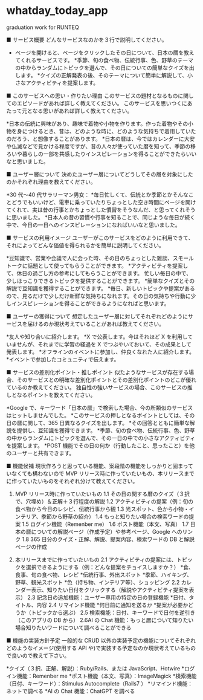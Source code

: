 # whatday_today_app

graduation work for RUNTEQ

■ サービス概要
どんなサービスなのかを３行で説明してください。

- ページを開けると、ページをクリックしたその日について、日本の暦を教えてくれるサービスです。
  *季節、旬の食べ物、伝統行事、色、野草のテーマの中からランダムにトピックを選んで、その日についての簡単なクイズを出します。
  *クイズの正解発表の後、そのテーマについて簡単に解説して、小さなアクティビティを提案します。

■ このサービスへの思い・作りたい理由
このサービスの題材となるものに関してのエピソードがあれば詳しく教えてください。
このサービスを思いつくにあたって元となる思いがあれば詳しく教えてください。

*日本の伝統に興味があり、趣味で着物や小物を作ります。作った着物やその小物を身につけるとき、昔は、どのような時に、どのような気持ちで着用していたのだろう、と想像することがあります。
*日本の暦は、今ではカレンダーに大安や仏滅などで見かける程度ですが、昔の人々が使っていた暦を知って、季節の移ろいや暮らしの一部を共感したりインスピレーションを得ることができたらいいなと思いました。

■ ユーザー層について
決めたユーザー層についてどうしてその層を対象にしたのかそれぞれ理由を教えてください。

*30 代〜40 代サラリーマン男女：
*毎日忙しくて、伝統とか季節とかそんなことどうでもいいけど、電車に乗っていたりちょっとした空き時間にページを開けてくれて、実は昔の行事とかちょっとした慣習をそうなんだ、と思ってくれそうに思いました。 \*日本人の昔の習慣や行事を知ることで、同じような毎日が続く中で、今日の一日へのインスピレーションになればいいなと思いました。

■ サービスの利用イメージ
ユーザーがこのサービスをどのように利用できて、それによってどんな価値を得られるかを簡単に説明してください。

*豆知識で、営業や会議で人に会った時、その日のちょっとした雑談、スモールトークに話題として使ってもらうことができます。
*アクティビティを提案して、休日の過ごし方の参考にしてもらうことができます。
忙しい毎日の中で、少しほっこりできるトピックを提供することができます。
*簡単なクイズとその解説で豆知識を獲得することができます。
*毎日、新しいトピックや提案があるので、見るだけで少しだけ新鮮な気持ちになれます。その日の気持ちや行動に少しインスピレーションを得ることができるようになればと思います。

■ ユーザーの獲得について
想定したユーザー層に対してそれぞれどのようにサービスを届けるのか現状考えていることがあれば教えてください。

*友人や知り合いに紹介します。
*X で公表します。今はそれほど X を利用していませんが、それまでに学習の経過を X でつぶやいておいて、その成果として発表します。
*オフラインのイベントに参加し、仲良くなれた人に紹介します。
*イベントで参加したコミュニティで伝えます。

■ サービスの差別化ポイント・推しポイント
似たようなサービスが存在する場合、そのサービスとの明確な差別化ポイントとその差別化ポイントのどこが優れているのか教えてください。
独自性の強いサービスの場合、このサービスの推しとなるポイントを教えてください。

*Google で、キーワード「日本の暦」で検索した場合、今の所類似のサービスはヒットしませんでした。
*このサービスの押しとなるポイントとしては、その日の暦に関して、365 日異なるクイズを出します。
*その回答とともに簡単な解説を提供し、豆知識を獲得できます。
*季節、旬の食べ物、伝統行事、色、野草の中からランダムにトピックを選んで、その一日の中での小さなアクティビティを提案します。
\*POST 機能でその日の何か（行動したこと、思ったこと）を他のユーザーと共有できます。

■ 機能候補
現状作ろうと思っている機能、案段階の機能をしっかりと固まっていなくても構わないので MVP リリース時に作っていたいもの、本リリースまでに作っていたいものをそれぞれ分けて教えてください。

1. MVP リリース時に作っていたいもの
   1.1 その日の関する暦のクイズ（３択で、穴埋め）＆正解＋３行程度の解説
   1.2 アクティビティの提案（例：旬の食べ物から今日のレシピ、伝統行事から観 1.3 光スポット、色から小物・インテリア、季節から野草の紹介）
   1.4 もっと知りたい場合の検索ワードの提案
   1.5 ログイン機能（Remenber me）
   1.6 ポスト機能（本文、写真）
   1.7 日本の暦についての解説ページ（作成予定）や参考ページ、Google へのリンク
   1.8 365 日分のクイズ・正解、解説、提案内容、検索ワードの DB と解説ページの作成

2. 本リリースまでに作っていたいもの
   2.1 アクティビティの提案には、トピックを選択できるようにする（例：どんな提案をチョイスしますか？）
   *食、食事、旬の食べ物、レシピ
   *伝統行事、外出スポット
   *季節、ハイキング、野草、観光スポット
   *色（持ち物、インテリア等）、ショッピング
   2.2 カレンダー表示、知りたい日付をクリックする（解説やアクティビティ提案を表示）
   2.3 記念日の追加機能：ユーザー専用の特定の日の登録機能
   *日付、タイトル、内容
   2.4 リマインド機能
   *何日前に通知を送るか \*提案が必要かどうか（トピックから選ぶ）
   2.5 検索機能：日付、キーワードで日付を逆引き（このアプリの DB から）
   2.6AI の Chat 機能：もっと暦について知りたい場合知りたいワードについて調べることができる

■ 機能の実装方針予定
一般的な CRUD 以外の実装予定の機能についてそれぞれどのようなイメージ(使用する API や)で実装する予定なのか現状考えているもので良いので教えて下さい。

*クイズ（３択、正解、解説）：Ruby/Rails、または JavaScript、Hotwire
*ログイン機能：Remenber me
*ポスト機能（本文、写真）：ImageMagick
*検索機能（日付、キーワード）：Stimulus Autocomplete（Rails7 ）
*リマインド機能：ネットで調べる
*AI の Chat 機能：ChatGPT を調べる
